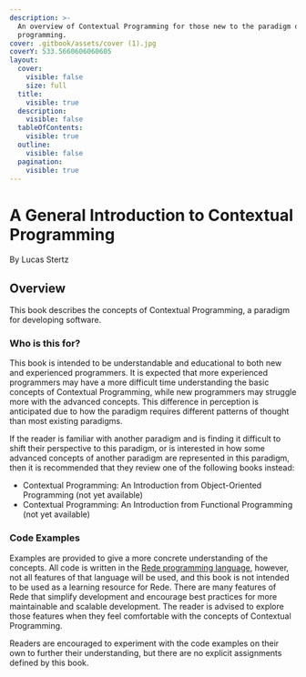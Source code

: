 ```yaml
---
description: >-
  An overview of Contextual Programming for those new to the paradigm or new to
  programming.
cover: .gitbook/assets/cover (1).jpg
coverY: 533.5660606060605
layout:
  cover:
    visible: false
    size: full
  title:
    visible: true
  description:
    visible: false
  tableOfContents:
    visible: true
  outline:
    visible: false
  pagination:
    visible: true
---
```


# A General Introduction to Contextual Programming

By Lucas Stertz



## Overview

This book describes the concepts of Contextual Programming, a paradigm for developing software.&#x20;

### Who is this for?

This book is intended to be understandable and educational to both new and experienced programmers. It is expected that more experienced programmers may have a more difficult time understanding the basic concepts of Contextual Programming, while new programmers may struggle more with the advanced concepts. This difference in perception is anticipated due to how the paradigm requires different patterns of thought than most existing paradigms.

If the reader is familiar with another paradigm and is finding it difficult to shift their perspective to this paradigm, or is interested in how some advanced concepts of another paradigm are represented in this paradigm, then it is recommended that they review one of the following books instead:

* Contextual Programming: An Introduction from Object-Oriented Programming (not yet available)
* Contextual Programming: An Introduction from Functional Programming (not yet available)

### Code Examples

Examples are provided to give a more concrete understanding of the concepts. All code is written in the [Rede programming language](http://127.0.0.1:5000/s/FfOPeCfV66IeaZZd4Exu/), however, not all features of that language will be used, and this book is not intended to be used as a learning resource for Rede. There are many features of Rede that simplify development and encourage best practices for more maintainable and scalable development. The reader is advised to explore those features when they feel comfortable with the concepts of Contextual Programming.

Readers are encouraged to experiment with the code examples on their own to further their understanding, but there are no explicit assignments defined by this book.
